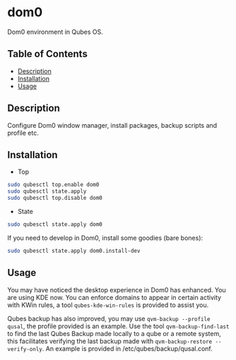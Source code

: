 # dom0

Dom0 environment in Qubes OS.

## Table of Contents

* [Description](#description)
* [Installation](#installation)
* [Usage](#usage)

## Description

Configure Dom0 window manager, install packages, backup scripts and profile
etc.

## Installation

- Top
```sh
sudo qubesctl top.enable dom0
sudo qubesctl state.apply
sudo qubesctl top.disable dom0
```

- State
<!-- pkg:begin:post-install -->
```sh
sudo qubesctl state.apply dom0
```
<!-- pkg:end:post-install -->

If you need to develop in Dom0, install some goodies (bare bones):
```sh
sudo qubesctl state.apply dom0.install-dev
```

## Usage

You may have noticed the desktop experience in Dom0 has enhanced. You are
using KDE now. You can enforce domains to appear in certain activity with KWin
rules, a tool `qubes-kde-win-rules` is provided to assist you.

Qubes backup has also improved, you may use `qvm-backup --profile qusal`,
the profile provided is an example. Use the tool `qvm-backup-find-last` to
find the last Qubes Backup made locally to a qube or a remote system, this
facilitates verifying the last backup made with `qvm-backup-restore
--verify-only`. An example is provided in /etc/qubes/backup/qusal.conf.
